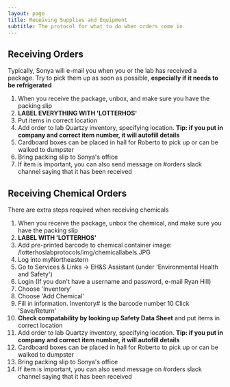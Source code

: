 ```yaml
---
layout: page
title: Receiving Supplies and Equipment
subtitle: The protocol for what to do when orders come in
---
```


## Receiving Orders
Typically, Sonya will e-mail you when you or the lab has received a package. Try to pick them up as soon as possible, **especially if it needs to be refrigerated**

1. When you receive the package, unbox, and make sure you have the packing slip
2. **LABEL EVERYTHING WITH \'LOTTERHOS\'**
3. Put items in correct location
4. Add order to lab Quartzy inventory, specifying location. **Tip: if you put in company and correct item number, it will autofill details**
5. Cardboard boxes can be placed in hall for Roberto to pick up or can be walked to dumpster
6. Bring packing slip to Sonya's office
7. If item is important, you can also send message on \#orders slack channel saying that it has been received

## Receiving Chemical Orders
There are extra steps required when receiving chemicals
1. When you receive the package, unbox the chemical, and make sure you have the packing slip
2. **LABEL WITH \'LOTTERHOS\'**
3. Add pre-printed barcode to chemical container
image: /lotterhoslabprotocols/img/chemicallabels.JPG
4. Log into myNortheastern
5. Go to Services & Links -> EH&S Assistant (under \'Environmental Health and Safety\')
6. Login (If you don't have a username and password, e-mail Ryan Hill)
7. Choose \'Inventory\'
8. Choose \'Add Chemical\'
9. Fill in information. Inventory\# is the barcode number
10 Click \'Save/Return\'
11. **Check compatability by looking up Safety Data Sheet** and put items in correct location
12. Add order to lab Quartzy inventory, specifying location. **Tip: if you put in company and correct item number, it will autofill details**
13. Cardboard boxes can be placed in hall for Roberto to pick up or can be walked to dumpster
14. Bring packing slip to Sonya's office
15. If item is important, you can also send message on \#orders slack channel saying that it has been received
